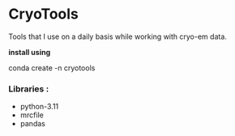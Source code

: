 # CryoTools

Tools that I use on a daily basis while working with cryo-em data.

**install using**

conda create -n cryotools
### Libraries :
- python-3.11
- mrcfile
- pandas

